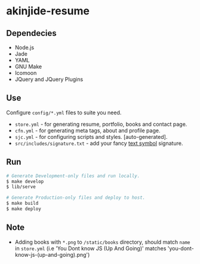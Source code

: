 # akinjide-resume

## Dependecies

  - Node.js
  - Jade
  - YAML
  - GNU Make
  - Icomoon
  - JQuery and JQuery Plugins

## Use

Configure `config/*.yml` files to suite you need.

  - `store.yml` - for generating resume, portfolio, books and contact page.
  - `cfn.yml` - for generating meta tags, about and profile page.
  - `sjc.yml` - for configuring scripts and styles. [auto-generated].
  - `src/includes/signature.txt` - add your fancy [text symbol](https://fsymbols.com/generators/) signature.

## Run

```bash
# Generate Development-only files and run locally.
$ make develop
$ lib/serve

# Generate Production-only files and deploy to host.
$ make build
$ make deploy
```


## Note
  - Adding books with `*.png` to `/static/books` directory, should match `name` in `store.yml` (i.e 'You Dont know JS (Up And Going)' matches 'you-dont-know-js-(up-and-going).png')